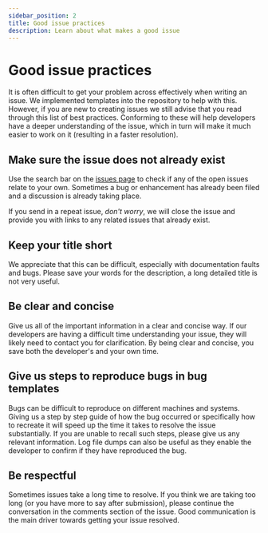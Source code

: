 ```yaml
---
sidebar_position: 2
title: Good issue practices
description: Learn about what makes a good issue
---
```


# Good issue practices

It is often difficult to get your problem across effectively when writing an issue. We implemented templates into the repository to help with this. However, if you are new to creating issues we still advise that you read through this list of best practices. Conforming to these will help developers have a deeper understanding of the issue, which in turn will make it much easier to work on it (resulting in a faster resolution).


## Make sure the issue does not already exist

Use the search bar on the [issues page](https://github.com/ejh243/BrainFANS/issues) to check if any of the open issues relate to your own. Sometimes a bug or enhancement has already been filed and a discussion is already taking place.

If you send in a repeat issue, *don't worry*, we will close the issue and provide you with links to any related issues that already exist.

## Keep your title short

We appreciate that this can be difficult, especially with documentation faults and bugs. Please save your words for the description, a long detailed title is not very useful.

## Be clear and concise

Give us all of the important information in a clear and concise way. If our developers are having a difficult time understanding your issue, they will likely need to contact you for clarification. By being clear and concise, you save both the developer's and your own time.

## Give us steps to reproduce bugs in bug templates

Bugs can be difficult to reproduce on different machines and systems. Giving us a step by step guide of how the bug occurred or specifically how to recreate it will speed up the time it takes to resolve the issue substantially. If you are unable to recall such steps, please give us any relevant information. Log file dumps can also be useful as they enable the developer to confirm if they have reproduced the bug.

## Be respectful

Sometimes issues take a long time to resolve. If you think we are taking too long (or you have more to say after submission), please continue the conversation in the comments section of the issue. Good communication is the main driver towards getting your issue resolved. 
